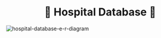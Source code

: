 <h1 align="center">🏥 Hospital Database 🏥</h1>

![hospital-database-e-r-diagram](https://github.com/Manish7272/SQL_Projects_Repo/assets/71213166/d63425d5-dfda-48ef-b047-441e4c53deaf)
